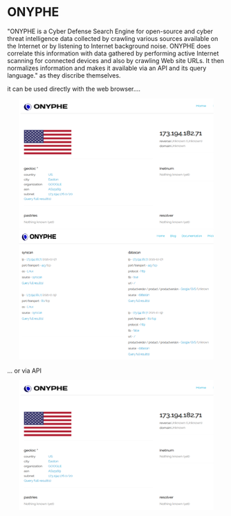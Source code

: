 # ONYPHE 

"ONYPHE is a Cyber Defense Search Engine for open-source and cyber threat intelligence data collected by crawling various sources available on the Internet or by listening to Internet background noise. ONYPHE does correlate this information with data gathered by performing active Internet scanning for connected devices and also by crawling Web site URLs. It then normalizes information and makes it available via an API and its query language." as they discribe themselves.

it can be used directly with the web browser....
<p align="center">
  <img src="https://github.com/MichalonCarpino/Tools_Legal_Utilisation/blob/main/Tools_Legal_Utilisation/images/ON1.PNG?raw=true" width="450" height="300" />  
  
  <img src="https://github.com/MichalonCarpino/Tools_Legal_Utilisation/blob/main/Tools_Legal_Utilisation/images/ON2.PNG?raw=true" width="450" height="300" />
</p>


... or via API 
<p align="center">
  <img src="https://github.com/MichalonCarpino/Tools_Legal_Utilisation/blob/main/Tools_Legal_Utilisation/images/ON1.PNG?raw=true" width="450" height="300" />  
  
</p>
